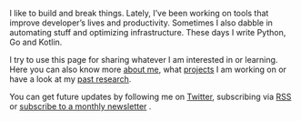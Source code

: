 I like to build and break things. Lately, I’ve been working on tools that improve developer’s lives and productivity. Sometimes I also dabble in automating stuff and optimizing infrastructure. These days I write Python, Go and Kotlin.

I try to use this page for sharing whatever I am interested in or learning. Here you can also know more [about me](/about/), what [projects](/code/) I am working on or have a look at my [past research](/research).

You can get future updates by following me on [Twitter](https://twitter.com/caramelomartins), subscribing via [RSS](/index.xml) or [subscribe to a monthly newsletter](https://hugomartins.substack.com/) .

